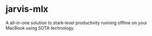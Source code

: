 # jarvis-mlx
A all-in-one solution to stark-level productivity running offline on your MacBook using SOTA technology.
